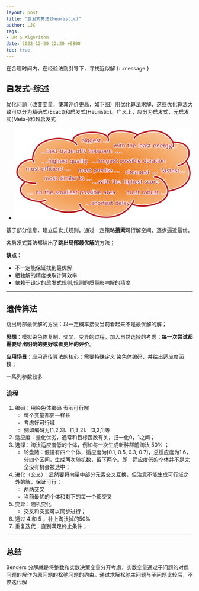 ```yaml
---
layout: post
title: "启发式算法(Heuristic)"
author: LJC
tags:
- OR & Algorithm
date: 2022-12-20 22:20 +0800
toc: true
---
```


在合理时间内，在经验法则引导下，寻找近似解
{: .message }

## 启发式-综述

优化问题（改变变量，使其评价更高，如下图）用优化算法求解，这些优化算法大致可以分为精确式(Exact)和启发式(Heuristic)。广义上，应分为启发式、元启发式(Meta-)和超启发式

- ![or-1.png](/images/or/or-1.png "优化问题")

基于部分信息，建立启发式规则。通过一定策略**搜索**可行解空间，逐步逼近最优。

各启发式算法都给出了**跳出局部最优解**的方法；

**缺点**：
- 不一定能保证找到最优解
- 牺牲解的精度换取计算效率
- 依赖于设定的启发式规则,规则的质量影响解的精度

---------------

## 遗传算法

跳出局部最优解的方法：以一定概率接受当前看起来不是最优解的解；

**思想**：模拟染色体复制、交叉、变异的过程，加入自然选择的考虑；**每一次尝试都需要给出明确的更好或者更坏的评价**。

**应用场景**：应用遗传算法的核心：需要特殊定义 染色体编码、并给出适应度函数；

一系列参数较多

### 流程

1. 编码：用染色体编码 表示可行解
    - 每个变量都要一样长
    - 考虑好可行域
    - 例如编码为[1,2,3]、[1,3,2]、[3,2,1]等
2. 适应度：量化优劣，通常和目标函数有关，归一化0，1之间；
3. 选择：淘汰适应度低的个体，例如每一次生成新种群前淘汰 50% ；
    - 轮盘赌：假设有四个个体，适应度为[0.1, 0.5, 0.3, 0.7]，总适应度为1.6，分四个区间，生成两次随机数，留下两个。即：适应度低的个体并不是完全没有机会被选中；
4. 进化（交叉）：显然要将向量中部分元素交叉互换，但注意不能生成可行域之外的解，保证可行；
    - 两两交叉
    - 当前最优的个体和剩下的每一个都交叉
5. 变异：随机变化
    - 交叉和突变可以同步进行；
6. 通过 4 和 5 ，补上淘汰掉的50%
7. 重复迭代：直到满足终止条件；



----------------


## 总结

Benders 分解就是将整数和实数决策变量分开考虑，实数变量通过子问题的对偶问题的解作为原问题的松弛问题的约束。通过求解松弛主问题与子问题比较后，不停迭代解
